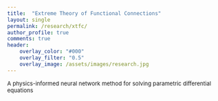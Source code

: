 ```yaml
---
title:  "Extreme Theory of Functional Connections"
layout: single
permalink: /research/xtfc/
author_profile: true
comments: true
header:
    overlay_color: "#000"
    overlay_filter: "0.5"
    overlay_image: /assets/images/research.jpg
---
```


<font size="2">
A physics-informed neural network method for solving parametric differential equations
</font>